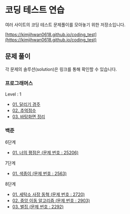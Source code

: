 # 코딩 테스트 연습

여러 사이트의 코딩 테스트 문제풀이를 모아놓기 위한 저장소입니다.

[https://kimjihwan0618.github.io/coding_test](https://kimjihwan0618.github.io/coding_test)

## 문제 풀이

각 문제의 솔루션(solution)은 링크를 통해 확인할 수 있습니다.

### 프로그래머스

Level : 1

- [01. 달리기 경주](https://codepen.io/kimjihwan0618/pen/poBwOGR?editors=0010)
- [02. 추억점수](https://codepen.io/kimjihwan0618/pen/NWmvrwz?editors=0010)
- [03. 바탕화면 정리](https://codepen.io/kimjihwan0618/pen/NWmvrzL)

### 백준

6단계

- [01. 너의 평점은 (문제 번호 : 25206)](https://www.acmicpc.net/source/share/7d6497d790f34f87acd958a395b96915)

7단계

- [01. 색종이 (문제 번호 : 2563)](https://www.acmicpc.net/source/share/c674d0d678334692829b70b584c94e40)

8단계

- [01. 세탁소 사장 동혁 (문제 번호 : 2720)](https://www.acmicpc.net/source/share/db0ba2ee2ccd448ba84854a59b38f757)
- [02. 중앙 이동 알고리즘 (문제 번호 : 2903)](https://www.acmicpc.net/source/share/3f64743f705e4993a2f2a0c4de21f9e5)
- [03. 벌집 (문제 번호 : 2292)](https://www.acmicpc.net/source/share/a010bf7cecfc4f3f9cc3ee35acea0690)

